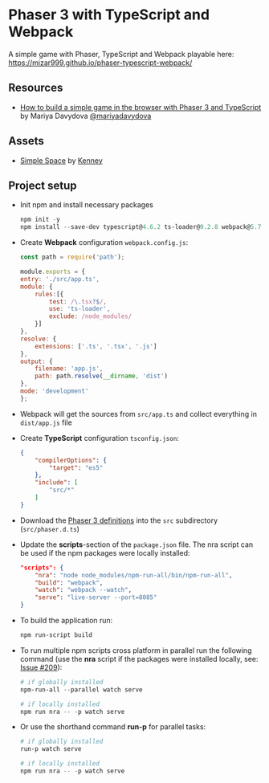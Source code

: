 # Phaser 3 with TypeScript and Webpack

A simple game with Phaser, TypeScript and Webpack playable here: https://mizar999.github.io/phaser-typescript-webpack/

## Resources

- [How to build a simple game in the browser with Phaser 3 and TypeScript](https://medium.freecodecamp.org/how-to-build-a-simple-game-in-the-browser-with-phaser-3-and-typescript-bdc94719135) by Mariya Davydova [@mariyadavydova](https://www.freecodecamp.org/news/author/mariya/)

## Assets

- [Simple Space](https://www.kenney.nl/assets/simple-space) by [Kenney](https://www.kenney.nl/)

## Project setup

- Init npm and install necessary packages

    ```powershell
    npm init -y
    npm install --save-dev typescript@4.6.2 ts-loader@9.2.8 webpack@5.70.0 webpack-cli@4.9.2 phaser@3.55.2 live-server@1.1.0 npm-run-all@4.1.5
    ```
- Create **Webpack** configuration `webpack.config.js`:

    ```javascript
    const path = require('path');

    module.exports = {
    entry: './src/app.ts',
    module: {
        rules:[{
            test: /\.tsx?$/,
            use: 'ts-loader',
            exclude: /node_modules/
        }]
    },
    resolve: {
        extensions: ['.ts', '.tsx', '.js']
    },
    output: {
        filename: 'app.js',
        path: path.resolve(__dirname, 'dist')
    },
    mode: 'development'
    };
    ```

- Webpack will get the sources from `src/app.ts` and collect everything in `dist/app.js` file
- Create **TypeScript** configuration `tsconfig.json`:

    ```json
    {
        "compilerOptions": {
            "target": "es5"
        },
        "include": [
            "src/*"
        ]
    }
    ```

- Download the [Phaser 3 definitions](https://github.com/photonstorm/phaser/tree/master/types) into the `src` subdirectory (`src/phaser.d.ts`)
- Update the **scripts**-section of the `package.json` file. The nra script can be used if the npm packages were locally installed:

    ```json
    "scripts": {
        "nra": "node node_modules/npm-run-all/bin/npm-run-all",
        "build": "webpack",
        "watch": "webpack --watch",
        "serve": "live-server --port=8085"
    }
    ```

- To build the application run:

    ```powershell
    npm run-script build
    ```

- To run multiple npm scripts cross platform in parallel run the following command (use the **nra** script if the packages were installed locally, see: [Issue #209](https://github.com/mysticatea/npm-run-all/issues/209)):

    ```powershell
    # if globally installed
    npm-run-all --parallel watch serve

    # if locally installed
    npm run nra -- -p watch serve
    ```

- Or use the shorthand command **run-p** for parallel tasks:

    ```powershell
    # if globally installed
    run-p watch serve

    # if locally installed
    npm run nra -- -p watch serve
    ```

